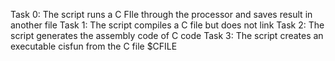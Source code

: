 Task 0: The script runs a C FIle through the processor and saves result in another file
Task 1: The script compiles a C file but does not link
Task 2: The script generates the assembly code of C code
Task 3: The script creates an executable cisfun from the C file $CFILE


